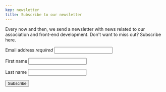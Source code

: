 ```yaml
---
key: newsletter
title: Subscribe to our newsletter
---
```


Every now and then, we send a newsletter with news related to our association and front-end development. Don't want to miss out? Subscribe here.

<form action="https://fronteers.us10.list-manage.com/subscribe/post?u=d8d859a3bce138807ce785741&amp;id=49b991ad18" method="post" class="generated">
    <p><label for="subscribe-email">Email address <em>required</em></label> <input type="email" name="EMAIL" id="subscribe-email" class="text" autocomplete="email"></p>
    <p><label for="subscribe-voornaam">First name</label> <input type="text" name="FNAME" id="subscribe-voornaam" class="text" autocomplete="given-name"></p>
    <p><label for="subscribe-achternaam">Last name</label> <input type="text" name="LNAME" id="subscribe-achternaam" class="text" autocomplete="family-name"></p>
    <p class="submit"><button class="button-parentheses">Subscribe</button></p>
</form>
